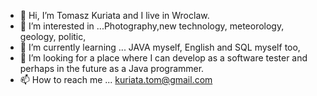 - 👋 Hi, I’m Tomasz Kuriata and I live in Wroclaw.
- 👀 I’m interested in ...Photography,new technology, meteorology, geology, politic,
- 🌱 I’m currently learning ... JAVA myself, English and SQL myself too,
- 💞️ I’m looking for a place where I can develop as a software tester and perhaps in the future as a Java programmer.
- 📫 How to reach me ... kuriata.tom@gmail.com

<!---
tomaszkuriata/tomaszkuriata is a ✨ special ✨ repository because its `README.md` (this file) appears on your GitHub profile.
You can click the Preview link to take a look at your changes.
--->
